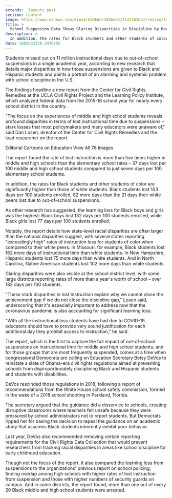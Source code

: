 ```yaml
--- 
extends: _layouts.post 
section: content 
image: https://www.usnews.com/dims4/USNEWS/385bd64/2147483647/resize/1200x%3E/quality/85/?url=http%3A%2F%2Fmedia.beam.usnews.com%2Fab%2Fbe%2F47e657d341e8825f6d6aff343bb3%2F170710-classroom-stock.jpg 
title: > 
  School Suspension Data Shows Glaring Disparities in Discipline by Race 
description: > 
  In addition, the rates for Black students and other students of color are significantly higher than those of white students.Black students lost 103 days per 100 students enrolled, 82 more days than the 21 days their white peers lost due to out-of-school suspensions.In Missouri, for example, Black students lost 162 more days of instructional time than white students.And in North Carolina, Native American students lost 102 more days than white students.And in some districts, the report found, more than one out of every 20 Black middle and high school students were arrested. 
date: 1602632338.3476255 
--- 
```

Students missed out on 11 million instructional days due to out-of-school suspensions in a single academic year, according to new research that details major disparities in how those suspensions are given to Black and Hispanic students and paints a portrait of an alarming and systemic problem with school discipline in the U.S.

The findings headline a new report from the Center for Civil Rights Remedies at the UCLA Civil Rights Project and the Learning Policy Institute, which analyzed federal data from the 2015-16 school year for nearly every school district in the country.

"The focus on the experiences of middle and high school students reveals profound disparities in terms of lost instructional time due to suspensions – stark losses that most policymakers and many educators were unaware of," said Dan Losen, director of the Center for Civil Rights Remedies and the lead researcher on the report.

Editorial Cartoons on Education View All 76 Images

The report found the rate of lost instruction is more than five times higher in middle and high schools than the elementary school rates – 37 days lost per 100 middle and high school students compared to just seven days per 100 elementary school students.

In addition, the rates for Black students and other students of color are significantly higher than those of white students. Black students lost 103 days per 100 students enrolled, 82 more days than the 21 days their white peers lost due to out-of-school suspensions.

As other research has suggested, the learning loss for Black boys and girls was the highest: Black boys lost 132 days per 100 students enrolled, while Black girls lost 77 days per 100 students enrolled.

Notably, the report details how state-level racial disparities are often larger than the national disparities suggest, with several states reporting "exceedingly high" rates of instruction loss for students of color when compared to their white peers. In Missouri, for example, Black students lost 162 more days of instructional time than white students. In New Hampshire, Hispanic students lost 75 more days than white students. And in North Carolina, Native American students lost 102 more days than white students.

Glaring disparities were also visible at the school district level, with some large districts reporting rates of more than a year's worth of school – over 182 days per 100 students.

"These stark disparities in lost instruction explain why we cannot close the achievement gap if we do not close the discipline gap," Losen said, underscoring that it's especially important to address now that the coronavirus pandemic is also accounting for significant learning loss.

"With all the instructional loss students have had due to COVID-19, educators should have to provide very sound justification for each additional day they prohibit access to instruction," he said.

The report, which is the first to capture the full impact of out-of-school suspensions on instructional time for middle and high school students, and for those groups that are most frequently suspended, comes at a time when congressional Democrats are calling on Education Secretary Betsy DeVos to reinstate a slate of Obama-era civil rights regulations aimed at preventing schools from disproportionately disciplining Black and Hispanic students and students with disabilities.

DeVos rescinded those regulations in 2018, following a report of recommendations from the White House school safety commission, formed in the wake of a 2018 school shooting in Parkland, Florida.

The secretary argued that the guidance did a disservice to schools, creating disruptive classrooms where teachers felt unsafe because they were pressured by school administrators not to report students. But Democrats ripped her for basing the decision to repeal the guidance on an academic study that assumes Black students inherently exhibit poor behavior.

Last year, DeVos also recommended removing certain reporting requirements for the Civil Rights Data Collection that would prevent researchers from tracking racial disparities in areas like school discipline for early childhood education.

Though not the focus of the report, it also compared the learning loss from suspensions to the organizations' previous report on school policing, finding overlap among high schools with higher rates of lost instruction from suspension and those with higher numbers of security guards on campus. And in some districts, the report found, more than one out of every 20 Black middle and high school students were arrested.